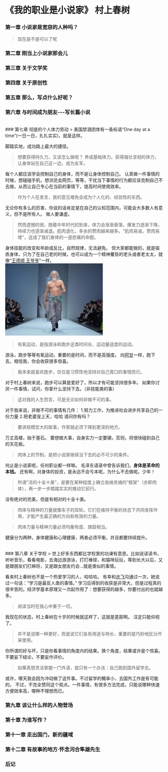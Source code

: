 # 《我的职业是小说家》 村上春树

### 第一章 小说家是宽容的人种吗？

> 现在是不是可以了呢

### 第二章 刚当上小说家那会儿


### 第三章 关于文学奖


### 第四章 关于原创性


### 第五章 那么，写点什么好呢？


### 第六章 与时间成为朋友---写长篇小说



<br/>
### 第七章 彻底的个人体力劳动
> 美国禁酒团体有一条标语“One day at a time”(一日一日，扎扎实实)，就是这样。

脚踏实地，成功路上最大的捷径。


> 想要获得持久力，又该怎么做呢？
> 养成基础体力。获得强壮坚韧的体力，让身体站在自己这一边，成为友军。

每个人都应该学会控制自己的身体，而不是让身体控制自己。
认真做一件事情的时候，想碰碰手机，想浏览会网页，等等，干扰当下事情的行为都应该克制自己不去做，从而让自己专心在当前的事情下，提高时间使用效率。

> 作为个人在发言，我的意见难免会成为个人化的、经验性的东西。

无论你有多么的厉害，你说的话肯定是在自己的认知范围内，可能会大多数人有意义，但不是所有人。
做人要谦虚。


> 然而遗憾的很，随着中年时代的到来，体力会渐渐衰落，爆发力逐渐下降，持续力也逐渐减退。肌肉退化，多余的赘肉越来越多。“肌肉易减，赘肉易增”，这成了我们身体的一道悲痛的命题。

身体技能的改变和年龄成反比，自然规律，无法避免。
但大家都能做的，就是锻炼身体，只为了在自己老的时候，也可以成为一个精神矍铄的老头或者老太太，就像“[王德顺 王爷爷](http://baike.baidu.com/link?url=qty27ETjdGhOiQZixnk3KHTPWfSypchC--JDsdmAglfwo1fnp24u34iXFf4MhNz50vjfN0nj6wi9-A3DtRVm4ZEfbarTUPzaZYmjVNnagFHdrMzBLrRIKFCnnY2BGd7r)”一样。
<br>
![](/assets/小说家-王德顺.jpg)

> 有氧运动，是指游泳和跑步这类时间长、运动量适度的运动。

游泳，跑步等等有氧运动，重要的是时间，而不是高强度。
向[阿甘](http://baike.baidu.com/link?url=u_MNJq2s3h906IOjD2PhcYhP8mCifxSt-bXwjvcTuH89TKjLrDMg4ih3JcCvjcqu4QlYqee1LQ0BkoElBMyu_-7_6LDYUKZifI1Bc1OFnDFU9ayJUK7Cag1QsD7-THSZ)一样，跑下去，相信我，你会收获很多惊喜。

> 我本来就喜欢跑步，仅仅是习惯性地坚持对自己胃口的事情而已。

对于村上春树来说，跑步可以算是爱好了，所以才有可能坚持很多年。
如果你讨厌一件事情，试问，你拿什么坚持下去。（非技能类的事）

> 这对我的人生而言，可是无论如何非做不可的事。

对于我来说，非做不可的事情有几件：
1.努力工作，为推进社会进步共享自己的一份力量
2.把老婆宠上天，哈哈
请问你有吗？

> 要讲规模宏大的故事，作家就必须下降到更深的地方。

万丈高楼，始于基石。
要想做大事，自身实力一定要硬。否则，将很快碰到自己的天花板。

> 肉体上的节制，是把小说家继续当下去的必不可少的条件。

何止是小说家呢，任何职业都一样嘛。
毛泽东语录中曾告诉我们，**身体是革命的本钱。**
还有啊，对身体的投资，是永远不会亏本呢，为什么不去做呢。少年！

> 所谓“活的十全十美”，是要在某种程度上确立收纳灵魂的“框架”（亦即肉体），再一步一步踏踏实实的推动它前行。

没有绝对的完美，但是有相对的十全十美。

> 肉体与精神的力量就像车子的双轮。它们在维持平衡的状态下共同发挥作用，才能产生最正确的方向和有效的力量。

> 肉体力量与精神力量必须均衡有度、旗鼓相当。

健康分为两种，身体健康和心理健康，两者必须平衡，并且都要持续提升。



<br/>
### 第八章 关于学校
> 世上好多东西都比学校里的功课有意思。比如说读读书，听听音乐，看看电影，去海边游游泳，打打棒球，和猫咪玩玩，等到长大以后，又是跟朋友们打麻将，又是跟女朋友约会...就是类似的事情。

看来村上春树也不是一个热爱学习的人，哈哈哈。
有幸和[许飞](http://weibo.com/xufei2006?refer_flag=1001030101_)沟通过一次，她说过一句话：“学习是最反人类的事情。”
学习后得到的收获是非常大，但是过程真的很辛苦的。经济学基本原理又一次起作用了：想要获得的越多，你要付出的也就越多。

> 阅读当时在我心中重于一切。

我现在的状态，村上春树在十岁的时候就这样了，这就是差距啊。
注定只能仰视了。

> 并不是说哪一种更好，而是说它们各有用途与特长，重要的是巧妙地区分开来使用。

你所谓的好与坏，只是你看事情的角度内的结果。换个角度，结果或许是个惊喜。不要妄下结论，不要妄作评价。

> 如果真想灵活掌握一门外语，就只有一个办法：自己跑到国外留学去。

或许，哪天我会因为冲动做了这件事。不过留学的概率小，去国外工作是有可能的。
不过，不完全赞同这个观点。一件事情，有很多方法完成，只能说哪种快速方便效率高，哪种不理想而已。

### 第九章 该让什么样的人物登场


### 第十章 为谁写作？


### 第十一章 走出国门，新的疆域


### 第十二章 有故事的地方·怀念河合隼雄先生

### 后记
